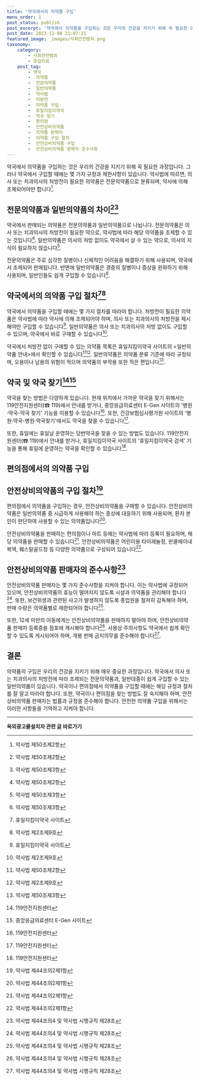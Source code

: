 ```yaml
---
title: '약국에서의 의약품 구입'
menu_order: 1
post_status: publish
post_excerpt: '약국에서 의약품을 구입하는 것은 우리의 건강을 지키기 위해 꼭 필요한 과정입니다. 그러나 약국에서 구입할 때에는 몇 가지 규정과 제한사항이 있습니다. 약사법에 따르면, 의사 또는 치과의사의 처방전이 필요한 의약품은 전문의약품으로 분류되며, 약사에 의해 조제되어야만 합니다  1 .'
post_date: 2023-12-08 21:07:21
featured_image: _images/사회안전범죄.png
taxonomy:
    category:
        - 사회안전범죄
        - 응급의료
    post_tag:
        - 약국
        -  의약품
        -  전문의약품
        -  일반의약품
        -  약사법
        -  처방전
        -  의약품 구입
        -  휴일지킴이약국
        -  약국 찾기
        -  편의점
        -  안전상비의약품
        -  의약품 판매자
        -  의약품 구입 절차
        -  안전상비의약품 구입
        -  안전상비의약품 판매자 준수사항
---
```



약국에서 의약품을 구입하는 것은 우리의 건강을 지키기 위해 꼭 필요한 과정입니다. 그러나 약국에서 구입할 때에는 몇 가지 규정과 제한사항이 있습니다. 약사법에 따르면, 의사 또는 치과의사의 처방전이 필요한 의약품은 전문의약품으로 분류되며, 약사에 의해 조제되어야만 합니다[^1]. 

## 전문의약품과 일반의약품의 차이[^1][^2]

약국에서 판매되는 의약품은 전문의약품과 일반의약품으로 나뉩니다. 전문의약품은 의사 또는 치과의사의 처방전이 필요한 약으로, 약사법에 따라 해당 의약품을 조제할 수 있는 것입니다[^1]. 일반의약품은 의사의 처방 없이도 약국에서 살 수 있는 약으로, 의사의 지식이 필요하지 않습니다[^2]. 

전문의약품은 주로 심각한 질병이나 신체적인 어려움을 해결하기 위해 사용되며, 약국에서 조제되어 판매됩니다. 반면에 일반의약품은 경증의 질병이나 증상을 완화하기 위해 사용되며, 일반인들도 쉽게 구입할 수 있습니다[^2].

## 약국에서의 의약품 구입 절차[^3][^4]

약국에서 의약품을 구입할 때에는 몇 가지 절차를 따라야 합니다. 처방전이 필요한 의약품은 약사법에 따라 약사에 의해 조제되어야 하며, 의사 또는 치과의사의 처방전을 제시해야만 구입할 수 있습니다[^3]. 일반의약품은 의사 또는 치과의사의 처방 없이도 구입할 수 있으며, 약국에서 바로 구매할 수 있습니다[^4].

약국에서 처방전 없이 구매할 수 있는 의약품 목록은 휴일지킴이약국 사이트의 <일반의약품 안내>에서 확인할 수 있습니다[^1][^4]. 일반의약품은 의약품 분류 기준에 따라 규정되며, 오용이나 남용의 위험이 적으며 의약품의 부작용 또한 적은 편입니다[^2].

## 약국 및 약국 찾기[^5][^6]

약국을 찾는 방법은 다양하게 있습니다. 현재 위치에서 가까운 약국을 찾기 위해서는 119안전지원센터(☎ 119)에서 안내를 받거나, 중앙응급의료센터 E-Gen 사이트의 '병원·약국-약국 찾기' 기능을 이용할 수 있습니다[^5]. 또한, 건강보험심사평가원 사이트의 '병원·약국-병원·약국찾기'에서도 약국을 찾을 수 있습니다[^5]. 

또한, 휴일에는 휴일날 운영하는 당번약국을 찾을 수 있는 방법도 있습니다. 119안전지원센터(☎ 119)에서 안내를 받거나, 휴일지킴이약국 사이트의 '휴일지킴이약국 검색' 기능을 통해 휴일에 운영하는 약국을 확인할 수 있습니다[^5].

## 편의점에서의 의약품 구입
 
## 안전상비의약품의 구입 절차[^7]

편의점에서 의약품을 구입하는 경우, 안전상비의약품을 구매할 수 있습니다. 안전상비의약품은 일반의약품 중 시급하게 사용해야 하는 증상에 대응하기 위해 사용되며, 환자 본인이 판단하여 사용할 수 있는 의약품입니다[^7]. 

안전상비의약품을 판매하는 편의점이나 마트 등에는 약사법에 따라 등록이 필요하며, 해당 의약품을 판매할 수 있습니다[^7]. 안전상비의약품은 어린이용 타이레놀정, 판콜에이내복액, 훼스탈골드정 등 다양한 의약품으로 구성되어 있습니다[^7].

## 안전상비의약품 판매자의 준수사항[^8]

안전상비의약품 판매자는 몇 가지 준수사항을 지켜야 합니다. 이는 약사법에 규정되어 있으며, 안전상비의약품의 효능이 떨어지지 않도록 시설과 의약품을 관리해야 합니다[^8]. 또한, 보건위생과 관련된 사고가 발생하지 않도록 종업원을 철저히 감독해야 하며, 판매 수량은 의약품별로 제한되어야 합니다[^8]. 

또한, 12세 미만의 아동에게는 안전상비의약품을 판매하지 말아야 하며, 안전상비의약품 판매자 등록증을 점포에 게시해야 합니다[^8]. 사용상 주의사항도 약국에서 쉽게 확인할 수 있도록 게시되어야 하며, 개봉 판매 금지의무를 준수해야 합니다[^8].

## 결론

의약품의 구입은 우리의 건강을 지키기 위해 매우 중요한 과정입니다. 약국에서 의사 또는 치과의사의 처방전에 따라 조제되는 전문의약품과, 일반대중이 쉽게 구입할 수 있는 일반의약품이 있습니다. 약국이나 편의점에서 의약품을 구입할 때에는 해당 규정과 절차를 잘 알고 따라야 합니다. 또한, 약국이나 편의점을 찾는 방법도 잘 숙지해야 하며, 안전상비의약품 판매자는 법률과 규정을 준수해야 합니다. 안전한 의약품 구입을 위해서는 이러한 사항들을 기억하고 지켜야 합니다.

[^1]: 약사법 제50조제2항
[^2]: 약사법 제50조제3항
[^3]: 휴일지킴이약국 사이트
[^4]: 약사법 제2조제9호
[^5]: 119안전지원센터
[^6]: 중앙응급의료센터 E-Gen 사이트
[^7]: 약사법 제44조의2제1항
[^8]: 약사법 제44조의4 및 약사법 시행규칙 제28조
<!-- wp:separator -->
<hr class="wp-block-separator has-alpha-channel-opacity"/>
<!-- /wp:separator -->

<!-- wp:group {"backgroundColor":"base","layout":{"type":"constrained"}} -->
<div class="wp-block-group has-base-background-color has-background"><!-- wp:paragraph {"align":"center","fontSize":"medium"} -->
<p class="has-text-align-center has-large-font-size"><strong>옥외광고물설치자 관련 글 바로가기</strong></p>
<!-- /wp:paragraph -->


<!-- wp:latest-posts
{"categories":[{"id":27298,"count":19,"description":"","link":"https://uknowlaw.com/category/%ec%98%a5%ec%99%b8%ea%b4%91%ea%b3%a0%eb%ac%bc%ec%84%a4%ec%b9%98%ec%9e%90/","name":"옥외광고물설치자","slug":"옥외광고물설치자","taxonomy":"category","parent":0,"meta":[],"_links":{"self":[{"href":"https://uknowlaw.com/wp-json/wp/v2/categories/27298"}],"collection":[{"href":"https://uknowlaw.com/wp-json/wp/v2/categories"}],"about":[{"href":"https://uknowlaw.com/wp-json/wp/v2/taxonomies/category"}],"wp:post_type":[{"href":"https://uknowlaw.com/wp-json/wp/v2/posts?categories=27298"}],"curies":[{"name":"wp","href":"https://api.w.org/{rel}","templated":true}]}}],"postsToShow":100,"excerptLength":28,"postLayout":"grid","columns":2,"featuredImageAlign":"left","featuredImageSizeSlug":"large","fontSize":"small"} /--></div>
<!-- /wp:group -->